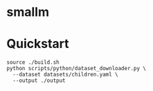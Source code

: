 # smallm

# Quickstart

```
source ./build.sh
python scripts/python/dataset_downloader.py \
  --dataset datasets/children.yaml \
  --output ./output
```
